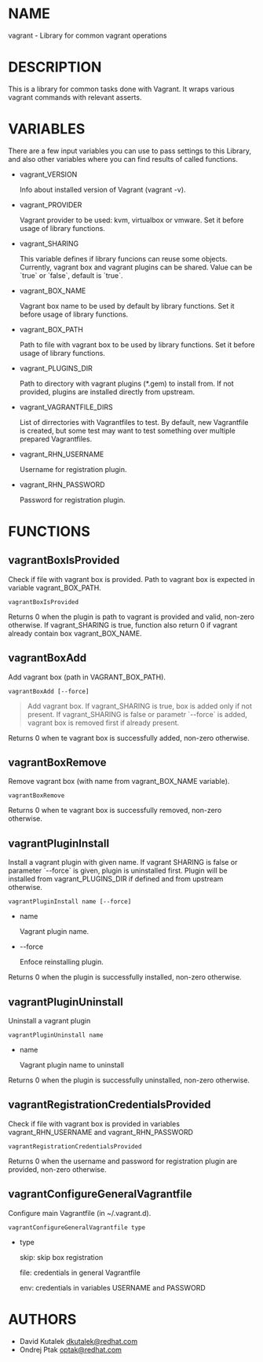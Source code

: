 # NAME

vagrant - Library for common vagrant operations

# DESCRIPTION

This is a library for common tasks done with Vagrant.
It wraps various vagrant commands with relevant asserts.

# VARIABLES

There are a few input variables you can use to pass settings to this Library,
and also other variables where you can find results of called functions.

- vagrant\_VERSION

    Info about installed version of Vagrant (vagrant -v). 

- vagrant\_PROVIDER

    Vagrant provider to be used: kvm, virtualbox or vmware.
    Set it before usage of library functions.

- vagrant\_SHARING

    This variable defines if library funcions can reuse some objects.
    Currently, vagrant box and vagrant plugins can be shared.
    Value can be \`true\` or \`false\`, default is \`true\`.

- vagrant\_BOX\_NAME

    Vagrant box name to be used by default by library functions.
    Set it before usage of library functions.

- vagrant\_BOX\_PATH

    Path to file with vagrant box to be used by library functions.
    Set it before usage of library functions.

- vagrant\_PLUGINS\_DIR

    Path to directory with vagrant plugins (\*.gem) to install from.
    If not provided, plugins are installed directly from upstream.

- vagrant\_VAGRANTFILE\_DIRS

    List of dirrectories with Vagrantfiles to test.
    By default, new Vagrantfile is created,
    but some test may want to test something over multiple prepared Vagrantfiles.

- vagrant\_RHN\_USERNAME

    Username for registration plugin.

- vagrant\_RHN\_PASSWORD

    Password for registration plugin.

# FUNCTIONS

## vagrantBoxIsProvided

Check if file with vagrant box is provided. Path to vagrant box is expected in variable vagrant\_BOX\_PATH.

    vagrantBoxIsProvided

Returns 0 when the plugin is path to vagrant is provided and valid, non-zero otherwise.
If vagrant\_SHARING is true, function also return 0 if vagrant already contain box vagrant\_BOX\_NAME.

## vagrantBoxAdd

Add vagrant box (path in VAGRANT\_BOX\_PATH).

    vagrantBoxAdd [--force]

> Add vagrant box. If vagrant\_SHARING is true, box is added only if not present.
> If vagrant\_SHARING is false or parametr \`--force\` is added, vagrant box is removed first if already present.

Returns 0 when te vagrant box is successfully added, non-zero otherwise.

## vagrantBoxRemove

Remove vagrant box (with name from vagrant\_BOX\_NAME variable).

    vagrantBoxRemove

Returns 0 when te vagrant box is successfully removed, non-zero otherwise.

## vagrantPluginInstall

Install a vagrant plugin with given name.
If vagrant SHARING is false or parameter \`--force\` is given,
plugin is uninstalled first.
Plugin will be installed from vagrant\_PLUGINS\_DIR if defined and from upstream otherwise.

    vagrantPluginInstall name [--force]

- name

    Vagrant plugin name.

- --force

    Enfoce reinstalling plugin.

Returns 0 when the plugin is successfully installed, non-zero otherwise.

## vagrantPluginUninstall

Uninstall a vagrant plugin

    vagrantPluginUninstall name

- name

    Vagrant plugin name to uninstall

Returns 0 when the plugin is successfully uninstalled, non-zero otherwise.

## vagrantRegistrationCredentialsProvided

Check if file with vagrant box is provided in variables vagrant\_RHN\_USERNAME and vagrant\_RHN\_PASSWORD

    vagrantRegistrationCredentialsProvided

Returns 0 when the username and password for registration plugin are provided, non-zero otherwise.

## vagrantConfigureGeneralVagrantfile 

Configure main Vagrantfile (in ~/.vagrant.d).

    vagrantConfigureGeneralVagrantfile type

- type

    skip: skip box registration

    file: credentials in general Vagrantfile

    env: credentials in variables USERNAME and PASSWORD

# AUTHORS

- David Kutalek <dkutalek@redhat.com>
- Ondrej Ptak <optak@redhat.com>

